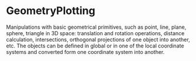 # GeometryPlotting

Manipulations with basic geometrical primitives, such as point, line, plane, sphere, triangle in 3D space: translation and rotation operations, distance calculation, intersections, orthogonal projections of one object into another, etc. The objects can be defined in global or in one of the local coordinate systems and converted form one coordinate system into another.
